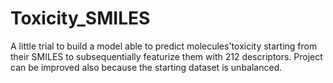 # Toxicity_SMILES
A little trial to build a model able to predict molecules'toxicity starting from their SMILES to subsequentially featurize them with 212 descriptors. Project can be improved also because the starting dataset is unbalanced.
